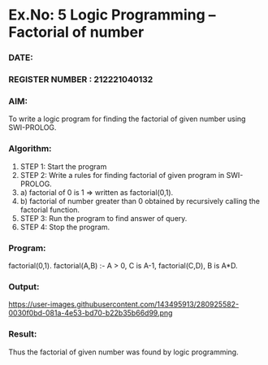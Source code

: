 # Ex.No: 5   Logic Programming – Factorial of number   
### DATE:                                                                            
### REGISTER NUMBER : 212221040132
### AIM: 
To  write  a logic program for finding the factorial of given number using SWI-PROLOG. 
### Algorithm:
1. STEP 1: Start the program
2. STEP 2:  Write a rules for finding factorial of given program in SWI-PROLOG.
3.   a)	factorial of 0 is 1 => written as factorial(0,1).
4.   b)	factorial of number greater than 0 obtained by recursively calling the factorial    function.
5. STEP 3: Run the program  to find answer of  query.
6. STEP 4: Stop the program.

### Program:
factorial(0,1).
factorial(A,B) :-
 A > 0,
 C is A-1,
 factorial(C,D),
 B is A*D.

### Output:
https://user-images.githubusercontent.com/143495913/280925582-0030f0bd-081a-4e53-bd70-b22b35b66d99.png

### Result:
Thus the factorial of given number was found by logic programming. 
